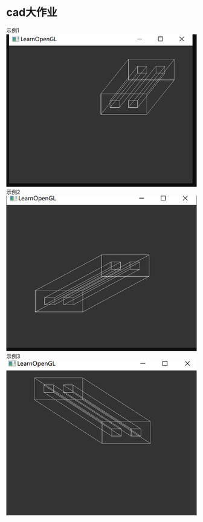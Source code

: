 # cad大作业
示例1
![](https://github.com/zuokun23/cad-/blob/main/1.png)
示例2
![](https://github.com/zuokun23/cad-/blob/main/2.png)
示例3
![](https://github.com/zuokun23/cad-/blob/main/3.png)
